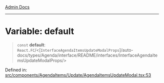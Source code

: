 [Admin Docs](/)

***

# Variable: default

> `const` **default**: `React.FC`/<[`InterfaceAgendaItemsUpdateModalProps`]/auto-docs/types/Agenda/interface/README/interfaces/InterfaceAgendaItemsUpdateModalProps/>

Defined in: [src/components/AgendaItems/Update/AgendaItemsUpdateModal.tsx:53](https://github.com/PalisadoesFoundation/talawa-admin/blob/main/src/components/AgendaItems/Update/AgendaItemsUpdateModal.tsx#L53)

